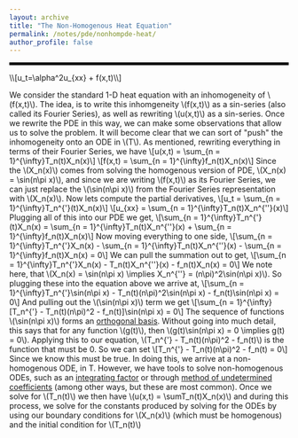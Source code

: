 ```yaml
---
layout: archive
title: "The Non-Homogenous Heat Equation"
permalink: /notes/pde/nonhompde-heat/
author_profile: false
--- 
```

<hr style="border: 2px solid black;">
\\[u_t=\alpha^2u_{xx} + f(x,t)\\] 

We consider the standard 1-D heat equation with an inhomogeneity of \\(f(x,t)\\). The idea, is to write this inhomgeneity \\(f(x,t)\\) as a sin-series (also called its Fourier Series), as well as rewriting \\(u(x,t)\\) as a sin-series. Once we rewrite the PDE in this way, we can make some observations that allow us to solve the problem. It will become clear that we can sort of "push" the inhomogeneity onto an ODE in \\(T\\). As mentioned, rewriting everything in terms of their Fourier Series, we have
\\[u(x,t) = \sum_{n = 1}^{\infty}T_n(t)X_n(x)\\]
\\[f(x,t) = \sum_{n = 1}^{\infty}f_n(t)X_n(x)\\]
Since the \\(X_n(x)\\) comes from solving the homogenous version of PDE, \\(X_n(x) = \sin(n\pi x)\\), and since we are writing \\(f(x,t)\\) as its Fourier Series, we can just replace the \\(\sin(n\pi x)\\) from the Fourier Series representation with \\(X_n(x)\\). Now lets compute the partial derivatives, 
\\[u_t = \sum_{n = 1}^{\infty}T_n^{\'}(t)X_n(x)\\]
\\[u_{xx} = \sum_{n = 1}^{\infty}T_n(t)X_n^{\''}(x)\\]
Plugging all of this into our PDE we get,
\\[\sum_{n = 1}^{\infty}T_n^{\'}(t)X_n(x) = \sum_{n = 1}^{\infty}T_n(t)X_n^{\''}(x) + \sum_{n = 1}^{\infty}f_n(t)X_n(x)\\]
Now moving everything to one side,
\\[\sum_{n = 1}^{\infty}T_n^{\'}X_n(x) - \sum_{n = 1}^{\infty}T_n(t)X_n^{\''}(x) - \sum_{n = 1}^{\infty}f_n(t)X_n(x) = 0\\]
We can pull the summation out to get,
\\[\sum_{n = 1}^{\infty}T_n^{\'}X_n(x) - T_n(t)X_n^{\''}(x) - f_n(t)X_n(x) = 0\\]
We note here, that \\(X_n(x) = \sin(n\pi x) \implies X_n^{\''} = (n\pi)^2\sin(n\pi x)\\). So plugging these into the equation above we arrive at, 
\\[\sum_{n = 1}^{\infty}T_n^{\'}\sin(n\pi x) - T_n(t)(n\pi)^2\sin(n\pi x) - f_n(t)\sin(n\pi x) = 0\\]
And pulling out the \\(\sin(n\pi x)\\) term we get
\\[\sum_{n = 1}^{\infty}\[T_n^{\'} - T_n(t)(n\pi)^2 - f_n(t)\]\sin(n\pi x) = 0\\]
The sequence of functions \\(\sin(n\pi x)\\) forms an [orthogonal basis](https://en.wikipedia.org/wiki/Orthogonal_basis). Without going into much detail, this says that for any function \\(g(t)\\), then \\(g(t)\sin(n\pi x) = 0 \implies  g(t) = 0\\). Applying this to our equation, \\(T_n^{\'} - T_n(t)(n\pi)^2 - f_n(t)\\) is the function that must be 0. So we can set \\[T_n^{\'} - T_n(t)(n\pi)^2 - f_n(t) = 0\\] Since we know this must be true. In doing this, we arrive at a non-homogenous ODE, in T. However, we have tools to solve non-homogenous ODEs, such as an [integrating factor](https://en.wikipedia.org/wiki/Integrating_factor) or through [method of undetermined coefficients](https://en.wikipedia.org/wiki/Method_of_undetermined_coefficients) (among other ways, but these are most common). Once we solve for \\(T_n(t)\\) we then have \\(u(x,t) = \sumT_n(t)X_n(x)\\) and during this process, we solve for the constants produced by solving for the ODEs by using our boundary conditions for \\(X_n(x)\\) (which must be homogenous) and the initial condition for \\(T_n(t)\\)
